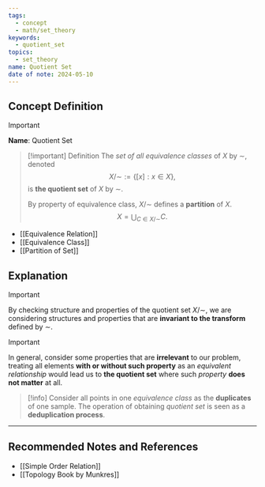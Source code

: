 ```yaml
---
tags:
  - concept
  - math/set_theory
keywords:
  - quotient_set
topics:
  - set_theory
name: Quotient Set
date of note: 2024-05-10
---
```


## Concept Definition

>[!important]
>**Name**: Quotient Set

>[!important] Definition
>The *set of all equivalence classes* of $X$ by $\sim$, denoted $$X/{\mathord {\sim }}:= \{[x]: x \in X \},$$ is **the quotient set** of $X$ by $\sim$.  
>
>By property of equivalence class, $X /\sim$ defines a **partition** of $X$.
>$$X = \bigcup_{C \in X/\sim}C.$$

- [[Equivalence Relation]]
- [[Equivalence Class]]
- [[Partition of Set]]

## Explanation


>[!important]
>By checking structure and properties of the quotient set $X / \sim$, we are considering structures and properties that are **invariant to the transform** defined by $\sim$.

>[!important]
>In general, consider some properties that are **irrelevant** to our problem, treating all elements **with or without such property** as an *equivalent relationship* would lead us to **the quotient set** where such *property* **does not matter** at all.    

>[!info]
>Consider all points in one *equivalence class* as the **duplicates** of one sample. The operation of obtaining *quotient set* is seen as a **deduplication process**.



-----------
##  Recommended Notes and References

- [[Simple Order Relation]]
- [[Topology Book by Munkres]]